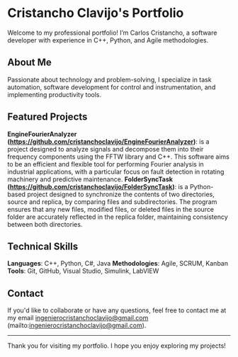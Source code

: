 # Cristancho Clavijo's Portfolio
Welcome to my professional portfolio! I’m Carlos Cristancho, a software developer with experience in C++, Python, and Agile methodologies.

## About Me
Passionate about technology and problem-solving, I specialize in task automation, software development for control and instrumentation, and implementing productivity tools.

## Featured Projects
**EngineFourierAnalyzer (https://github.com/cristanchoclavijo/EngineFourierAnalyzer)**: is a project designed to analyze signals and decompose them into their frequency components using the FFTW library and C++. This software aims to be an efficient and flexible tool for performing Fourier analysis in industrial applications, with a particular focus on fault detection in rotating machinery and predictive maintenance.
**FolderSyncTask (https://github.com/cristanchoclavijo/FolderSyncTask)**: is a Python-based project designed to synchronize the contents of two directories, source and replica, by comparing files and subdirectories. The program ensures that any new files, modified files, or deleted files in the source folder are accurately reflected in the replica folder, maintaining consistency between both directories.

## Technical Skills
**Languages**: C++, Python, C#, Java
**Methodologies**: Agile, SCRUM, Kanban
**Tools**: Git, GitHub, Visual Studio, Simulink, LabVIEW

## Contact
If you'd like to collaborate or have any questions, feel free to contact me at my email ingenierocristanchoclavijo@gmail.com (mailto:ingenierocristanchoclavijo@gmail.com).

---

Thank you for visiting my portfolio. I hope you enjoy exploring my projects!
